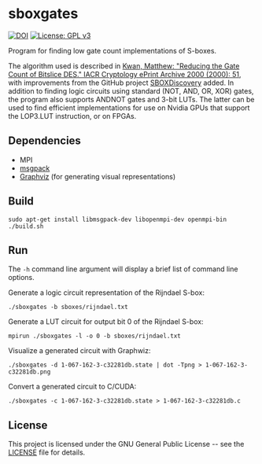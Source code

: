 # sboxgates
[![DOI](https://zenodo.org/badge/79294181.svg)](https://zenodo.org/badge/latestdoi/79294181)
[![License: GPL v3](https://img.shields.io/badge/License-GPL%20v3-blue.svg)](https://www.gnu.org/licenses/gpl-3.0)

Program for finding low gate count implementations of S-boxes.

The algorithm used is described in [Kwan, Matthew: "Reducing the Gate Count of Bitslice DES."
IACR Cryptology ePrint Archive 2000 (2000): 51](https://ia.cr/2000/051), with improvements from the
GitHub project [SBOXDiscovery](https://github.com/tripcode/SBOXDiscovery) added. In
addition to finding logic circuits using standard (NOT, AND, OR, XOR) gates, the program also
supports ANDNOT gates and 3-bit LUTs. The latter can be used to find efficient implementations for
use on Nvidia GPUs that support the LOP3.LUT instruction, or on FPGAs.

## Dependencies

* MPI
* [msgpack](https://github.com/msgpack/msgpack-c)
* [Graphviz](https://github.com/ellson/graphviz) (for generating visual representations)

## Build

```
sudo apt-get install libmsgpack-dev libopenmpi-dev openmpi-bin
./build.sh
```

## Run

The `-h` command line argument will display a brief list of command line options.

Generate a logic circuit representation of the Rijndael S-box:
```
./sboxgates -b sboxes/rijndael.txt
```

Generate a LUT circuit for output bit 0 of the Rijndael S-box:
```
mpirun ./sboxgates -l -o 0 -b sboxes/rijndael.txt
```

Visualize a generated circuit with Graphwiz:
```
./sboxgates -d 1-067-162-3-c32281db.state | dot -Tpng > 1-067-162-3-c32281db.png
```

Convert a generated circuit to C/CUDA:
```
./sboxgates -c 1-067-162-3-c32281db.state > 1-067-162-3-c32281db.c
```

## License

This project is licensed under the GNU General Public License -- see the [LICENSE](LICENSE)
file for details.
